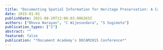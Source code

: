 ```yaml
---
title: "Documenting Spatial Information for Heritage Preservation: A Case Study of Sri Lanka"
date: 2015-01-01
publishDate: 2021-08-20T12:06:03.086263Z
authors: ["Bhuva Narayan", "C Wijesundara", "S Sugimoto"]
publication_types: ["2"]
abstract: ""
featured: false
publication: "*Document Academy's DOCAM2015 Conference*"
---
```


